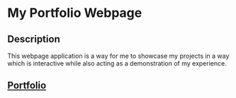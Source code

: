 # My Portfolio Webpage
## Description
This webpage application is a way for me to showcase my projects in a way which is interactive while also acting as a demonstration of my experience.
## [Portfolio](https://zacharyebaugh.com)


